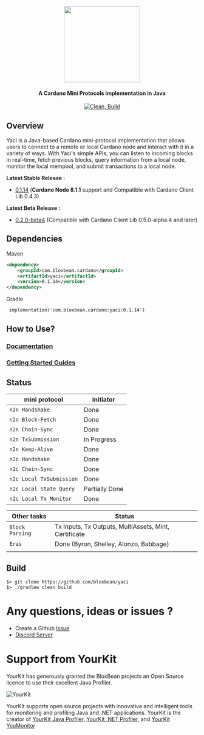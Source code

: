 <div align="center">
<img src="static/yaci.png" width="200">

<h4>A Cardano Mini Protocols implementation in Java</h4>

[![Clean, Build](https://github.com/bloxbean/yaci-core/actions/workflows/build.yml/badge.svg)](https://github.com/bloxbean/yaci-core/actions/workflows/build.yml)
</div>

## Overview
Yaci is a Java-based Cardano mini-protocol implementation that allows users to connect to a remote or local Cardano node
and interact with it in a variety of ways. With Yaci's simple APIs, you can listen to incoming blocks in real-time, fetch 
previous blocks, query information from a local node, monitor the local mempool, and submit transactions to a local node.

**Latest Stable Release :** 
- [0.1.14](https://github.com/bloxbean/yaci/releases/tag/v0.1.14) (**Cardano Node 8.1.1** support and Compatible with Cardano Client Lib 0.4.3)

**Latest Beta Release :** 
- [0.2.0-beta4](https://github.com/bloxbean/yaci/releases/tag/v0.2.0-beta4) (Compatible with Cardano Client Lib 0.5.0-alpha.4 and later)

## Dependencies

Maven

```xml
<dependency>
    <groupId>com.bloxbean.cardano</groupId>
    <artifactId>yaci</artifactId>
    <version>0.1.14</version>
</dependency>
```

Gradle

```xml
 implementation('com.bloxbean.cardano:yaci:0.1.14')
```

## How to Use?

### [Documentation](docs/README.md)

### [Getting Started Guides](docs/GettingStarted.md)

## Status

| mini protocol            | initiator      |
|--------------------------|----------------|
| `n2n Handshake`          | Done           | 
| `n2n Block-Fetch`        | Done           |     
| `n2n Chain-Sync`         | Done           | 
| `n2n TxSubmission`       | In Progress    | 
| `n2n Keep-Alive`         | Done    | 
| `n2c Handshake`          | Done           | 
| `n2c Chain-Sync`         | Done           | 
| `n2c Local TxSubmission` | Done           | 
| `n2c Local State Query`  | Partially Done |
| `n2c Local Tx Monitor`   | Done   |


| Other tasks              | Status                                                        |
|--------------------------|---------------------------------------------------------------|
| `Block Parsing`          | Tx Inputs, Tx Outputs, MultiAssets, Mint, Certificate         |
| `Eras`                   | Done (Byron, Shelley, Alonzo, Babbage) |   
|                          |                                                               |


## Build

```
$> git clone https://github.com/bloxbean/yaci
$> ./gradlew clean build
``` 

# Any questions, ideas or issues ?

- Create a Github [Issue](https://github.com/bloxbean/yaci/issues)
- [Discord Server](https://discord.gg/JtQ54MSw6p)

# Support from YourKit

YourKit has generously granted the BloxBean projects an Open Source licence to use their excellent Java Profiler.

![YourKit](https://www.yourkit.com/images/yklogo.png)

YourKit supports open source projects with innovative and intelligent tools
for monitoring and profiling Java and .NET applications.
YourKit is the creator of <a href="https://www.yourkit.com/java/profiler/">YourKit Java Profiler</a>,
<a href="https://www.yourkit.com/.net/profiler/">YourKit .NET Profiler</a>,
and <a href="https://www.yourkit.com/youmonitor/">YourKit YouMonitor</a>
